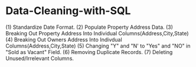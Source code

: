 # Data-Cleaning-with-SQL

(1) Standardize Date Format. 
(2) Populate Property Address Data.
(3) Breaking Out Property Address Into Individual Columns(Address,City,State)
(4) Breaking Out Owners Address Into Indivdual Columns(Address,City,State)
(5) Changing "Y" and "N' to "Yes" and "NO" in "Sold as Vacant" Field.
(6) Removing Duplicate Records.
(7) Deleting Unused/Irrelevant Columns. 
